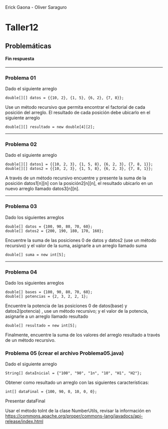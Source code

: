 
Erick Gaona - Oliver Saraguro
# Taller12

## Problemáticas

#### Fin respuesta

***

### Problema 01
Dado el siguiente arreglo
```
double[][] datos = {{10, 2}, {1, 5}, {6, 2}, {7, 8}};
```

Use un método recursivo que permita encontrar el factorial de cada posición del arreglo. El resultado de cada posición debe ubicarlo en el siguiente arreglo

```
double[][] resultado = new double[4][2];
```
***

### Problema 02
Dado el siguiente arreglo
```
double[][] datos1 = {{10, 2, 3}, {1, 5, 8}, {6, 2, 3}, {7, 8, 1}};
double[][] datos2 = {{10, 2, 3}, {1, 5, 8}, {6, 2, 3}, {7, 8, 1}};
```
A través de un método recursivo encuentre y presente la suma de la posición datos1[n][n] con la posición2[n][n], el resultado ubicarlo en un nuevo arreglo llamado datos3[n][n].
***

### Problema 03
Dado los siguientes arreglos
```
double[] datos = {100, 90, 80, 70, 60};
double[] datos2 = {200, 190, 180, 170, 160};
```

Encuentre la suma de las posiciones 0 de datos y datos2 (use un método recursivo) y el valor de la suma, asignarle a un arreglo llamado suma

```
double[] suma = new int[5];

```
***

### Problema 04

Dado los siguientes arreglos
```
double[] bases = {100, 90, 80, 70, 60};
double[] potencias = {2, 3, 2, 2, 1};
```

Encuentre la potencia de las posiciones 0 de datos(base) y datos2(potencia) , use un método recursivo; y el valor de la potencia, asignarle a un arreglo llamado resultado

```
double[] resultado = new int[5];
```

Finalmente, encuentre la suma de los valores del arreglo resultado a través de un método recursivo.


### Problema 05 (crear el archivo Problema05.java)

Dado el siguiente arreglo
```
String[] dataInicial = {"100", "90", "1n", "10", "H1", "H2"};
```

Obtener como resultado un arreglo con las siguientes características:

```
int[] dataFinal = {100, 90, 0, 10, 0, 0};
```
Presentar dataFinal

Usar el método toInt de la clase NumberUtils, revisar la información en  https://commons.apache.org/proper/commons-lang/javadocs/api-release/index.html
